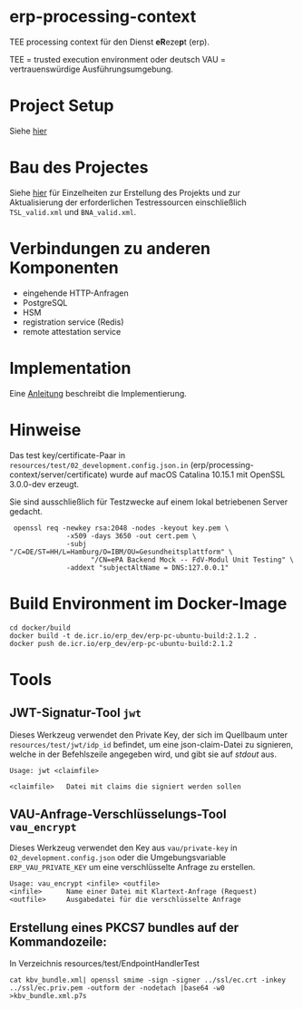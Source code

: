 # erp-processing-context
TEE processing context für den Dienst **eR**eze**p**t (erp).

TEE = trusted execution environment oder deutsch VAU = vertrauenswürdige Ausführungsumgebung.

# Project Setup

Siehe [hier](doc/ProjectSetup.md)

# Bau des Projectes

Siehe [hier](doc/Building.md) für Einzelheiten zur Erstellung des Projekts und zur Aktualisierung der erforderlichen Testressourcen einschließlich `TSL_valid.xml` und `BNA_valid.xml`.

# Verbindungen zu anderen Komponenten

- eingehende HTTP-Anfragen
- PostgreSQL
- HSM
- registration service (Redis)
- remote attestation service

# Implementation
Eine [Anleitung](doc/GuideToImplementation.md) beschreibt die Implementierung.

# Hinweise
Das test key/certificate-Paar in `resources/test/02_development.config.json.in` (erp/processing-context/server/certificate)
wurde auf macOS Catalina 10.15.1 mit OpenSSL 3.0.0-dev erzeugt.

Sie sind ausschließlich für Testzwecke auf einem lokal betriebenen Server gedacht.

```shell
 openssl req -newkey rsa:2048 -nodes -keyout key.pem \
              -x509 -days 3650 -out cert.pem \
              -subj "/C=DE/ST=HH/L=Hamburg/O=IBM/OU=Gesundheitsplattform" \
                    "/CN=ePA Backend Mock -- FdV-Modul Unit Testing" \
              -addext "subjectAltName = DNS:127.0.0.1"
 ```

# Build Environment im Docker-Image
```shell
cd docker/build
docker build -t de.icr.io/erp_dev/erp-pc-ubuntu-build:2.1.2 .
docker push de.icr.io/erp_dev/erp-pc-ubuntu-build:2.1.2
```

# Tools
## JWT-Signatur-Tool `jwt`

Dieses Werkzeug verwendet den Private Key, der sich im Quellbaum unter `resources/test/jwt/idp_id` befindet, um eine json-claim-Datei zu signieren, welche
 in der Befehlszeile angegeben wird, und gibt sie auf _stdout_ aus.  

```
Usage: jwt <claimfile>

<claimfile>   Datei mit claims die signiert werden sollen
```

## VAU-Anfrage-Verschlüsselungs-Tool `vau_encrypt`
Dieses Werkzeug verwendet den Key aus `vau/private-key` in `02_development.config.json` oder die Umgebungsvariable `ERP_VAU_PRIVATE_KEY`
um eine verschlüsselte Anfrage zu erstellen.

```
Usage: vau_encrypt <infile> <outfile>
<infile>      Name einer Datei mit Klartext-Anfrage (Request)
<outfile>     Ausgabedatei für die verschlüsselte Anfrage
```

## Erstellung eines PKCS7 bundles auf der Kommandozeile:
In Verzeichnis resources/test/EndpointHandlerTest
```
cat kbv_bundle.xml| openssl smime -sign -signer ../ssl/ec.crt -inkey ../ssl/ec.priv.pem -outform der -nodetach |base64 -w0  >kbv_bundle.xml.p7s
```
